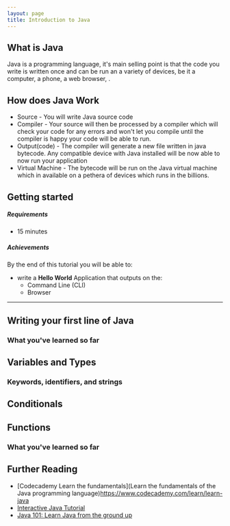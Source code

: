 ```yaml
---
layout: page
title: Introduction to Java
---
```



## What is Java
Java is a programming language, it's main selling point is that the code you write is written once and can be run an a variety of devices, be it a computer, a phone, a web browser, .

## How does Java Work
* Source - You will write Java source code
* Compiler - Your source will then be processed by a compiler which will check your code for any errors and won't let you compile until the compiler is happy your code will be able to run.
* Output(code) - The compiler will generate a new file written in java bytecode. Any compatible device with Java installed will be now able to now run your application
* Virtual Machine -  The bytecode will be run on the Java virtual machine which in available on a pethera of devices which runs in the billions.

## Getting started
##### Requirements

* 15 minutes

##### Achievements

By the end of this tutorial you will be able to:

* write a **Hello World** Application that outputs on the:
    * Command Line (CLI)
    * Browser

---

## Writing your first line of Java


### What you've learned so far

## Variables and Types

### Keywords, identifiers, and strings

## Conditionals

## Functions

### What you've learned so far

## Further Reading
* [Codecademy Learn the fundamentals](Learn the fundamentals of the Java programming language)https://www.codecademy.com/learn/learn-java
* [Interactive Java Tutorial](http://www.learnjavaonline.org/)
* [Java 101: Learn Java from the ground up](http://www.javaworld.com/article/2076075/learn-java/core-java-learn-java-from-the-ground-up.html)
